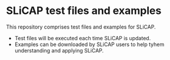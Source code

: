 # SLiCAP test files and examples

This repository comprises test files and examples for SLiCAP. 

- Test files will be executed each time SLiCAP is updated.
- Examples can be downloaded by SLiCAP users to help tyhem understanding and applying SLiCAP.
